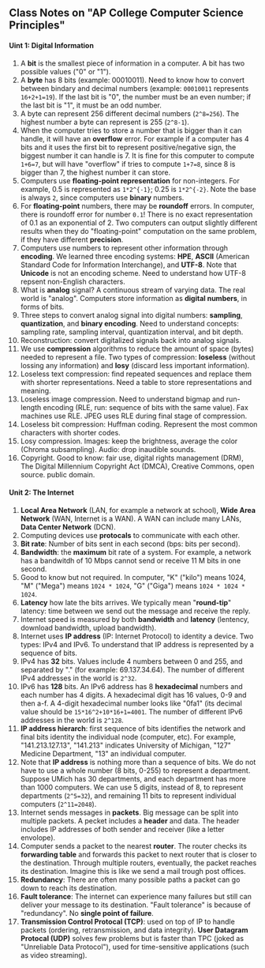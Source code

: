 ## Class Notes on "AP College Computer Science Principles"

#### Uint 1: Digital Information

1. A **bit** is the smallest piece of information in a computer. A bit has two possible values ("0" or "1").
2. A **byte** has 8 bits (example: 00010011). Need to know how to convert between bindary and decimal numbers (example: `00010011` represents  `16+2+1=19`). If the last bit is "0", the number must be an even number; if the last bit is "1", it must be an odd number.
3. A byte can represent 256 different decimal numbers (`2^8=256`). The highest number a byte can represent is 255 (`2^8-1`). 
4. When the computer tries to store a number that is bigger than it can handle, it will have an **overflow** error. For example if a computer has 4 bits and it uses the first bit to represent positive/negative sign, the biggest number it can handle is 7. It is fine for this computer to compute `1+6=7`, but will have "overflow" if tries to compute `1+7=8`, since 8 is bigger than 7, the highest number it can store. 
5. Computers use **floating-point representation** for non-integers. For example, 0.5 is represented as `1*2^{-1}`; 0.25 is `1*2^{-2}`. Note the base is always `2`, since computers use **binary** numbers.
6. For **floating-point** numbers, there may be **roundoff** errors. In computer, there is roundoff error for number `0.1`! There is no exact representation of 0.1 as an exponential of 2. Two computers can output slightly different results when they do "floating-point" computation on the same problem, if they have different **precision**.
7. Computers use numbers to represent other information through **encoding**. We learned three encoding systems: **HPE**, **ASCII** (American Standard Code for Information Interchange), and **UTF-8**. Note that **Unicode** is not an encoding scheme. Need to understand how UTF-8 repsent non-English characters. 
8. What is **analog** signal? A continuous stream of varying data. The real world is "analog". Computers store information as **digital numbers**, in forms of bits. 
9. Three steps to convert analog signal into digital numbers: **sampling**, **quantization**, and **binary encoding**. Need to understand concepts: sampling rate, sampling interval, quantization interval, and bit depth.
10. Reconstruction: convert digitalized signals back into analog signals.
11. We use **compression** algorithms to reduce the amount of space (bytes) needed to represent a file. Two types of compression: **loseless** (without lossing any information) and **losy** (discard less important information).
12. Loseless text compression: find repeated sequences and replace them with shorter representations. Need a table to store representations and meaning.
13. Loseless image compression. Need to understand bigmap and run-length encoding (RLE, run: sequence of bits with the same value). Fax machines use RLE. JPEG uses RLE during final stage of compression.
14. Loseless bit compression: Huffman coding. Represent the most common characters with shorter codes.
15. Losy compression. Images: keep the brightness, average the color (Chroma subsampling). Audio: drop inaudible sounds.
16. Copyright. Good to know: fair use, digital rights management (DRM), The Digital Millennium Copyright Act (DMCA), Creative Commons, open source. public domain.

#### Unit 2: The Internet

1. **Local Area Network** (LAN, for example a network at school), **Wide Area Network** (WAN, Internet is a WAN). A WAN can include many LANs, **Data Center Network** (DCN).
2. Computing devices use **protocals** to communicate with each other.
3. **Bit rate**: Number of bits sent in each second (bps: bits per second).
4. **Bandwidth**: the **maximum** bit rate of a system. For example, a network has a bandwitdh of 10 Mbps cannot send or receive 11 M bits in one second.
5. Good to know but not required. In computer, "K" ("kilo") means 1024, "M" ("Mega") means `1024 * 1024`, "G" ("Giga") means `1024 * 1024 * 1024`.
6. **Latency** how late the bits arrives. We typically mean "**round-tip**" latency: time between we send out the message and receive the reply.
7. Internet speed is measured by both **bandwidth** and **latency** (lentency, download bandwidth, upload bandwidth).
8. Internet uses **IP address** (IP: Internet Protocol) to identity a device. Two types: IPv4 and IPv6. To understand that IP address is represented by a sequence of bits.
9. IPv4 has **32** bits. Values include 4 numbers between 0 and 255, and separated by "." (for example: 69.137.34.64). The number of different IPv4 addresses in the world is `2^32`.
10. IPv6 has **128** bits. An IPv6 address has 8 **hexadecimal** numbers and each number has 4 digits. A hexadecimal digit has 16 values, 0-9 and then a-f. A 4-digit hexadecimal number looks like "0fa1" (its decimal value should be `15*16^2+10*16+1=4001`. The number of different IPv6 addresses in the world is `2^128`.
11. **IP address hierarch**: first sequence of bits identifies the network and final bits identity the individual node (computer, etc). For example, "141.213.127.13", "141.213" indicates University of Michigan, "127" Medicine Department, "13" an individual computer.
12. Note that **IP address** is nothing more than a sequence of bits. We do not have to use a whole number (8 bits, 0-255) to represent a department. Suppose UMich has 30 departments, and each department has more than 1000 computers. We can use 5 digits, instead of 8, to represent departments (`2^5=32`), and remaining 11 bits to represent individual computers (`2^11=2048`). 
13. Internet sends messages in **packets**. Big message can be split into multiple packets. A pecket includes a **header** and data. The header includes IP addresses of both sender and receiver (like a letter envolope).
14. Computer sends a packet to the nearest **router**. The router checks its **forwarding table** and forwards this packet to next router that is closer to the destination. Through multiple routers, eventually, the packet reaches its destination. Imagine this is like we send a mail trough post offices.
15. **Redundancy**: There are often many possible paths a packet can go down to reach its destination. 
16. **Fault tolerance**: The internet can experience many failures but still can deliver your message to its destination. "Fault tolerance" is because of "redundancy". No **single point of failure**.
17. **Transmission Control Protocal (TCP)**: used on top of IP to handle packets (ordering, retransmission, and data integrity). **User Datagram Protocal (UDP)** solves few problems but is faster than TPC (joked as "Unreliable Data Protocol"), used for time-sensitive applications (such as video streaming).
